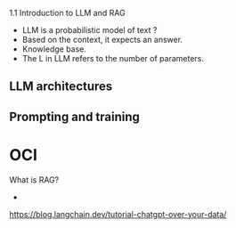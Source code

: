 1.1  Introduction to LLM and RAG

- LLM is a probabilistic model of text ?
- Based on the context, it expects an answer.
- Knowledge base.
- The L in LLM refers to the number of parameters.

## LLM architectures


## Prompting and training

# OCI  

What is RAG?

-
https://blog.langchain.dev/tutorial-chatgpt-over-your-data/